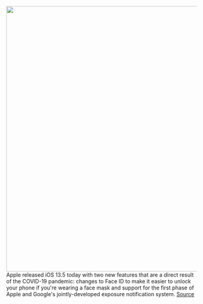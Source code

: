 <img src='https://cdn.vox-cdn.com/thumbor/hRj6URf5tE7pYcj4SX0Ji8YN-LY=/0x0:2040x1360/1200x800/filters:focal(848x591:1174x917)/cdn.vox-cdn.com/uploads/chorus_image/image/66821954/akrales_190918_3645_0166.0.jpg' width='700px' /><br/>
Apple released iOS 13.5 today with two new features that are a direct result of the COVID-19 pandemic: changes to Face ID to make it easier to unlock your phone if you're wearing a face mask and support for the first phase of Apple and Google's jointly-developed exposure notification system.
<a href='https://www.theverge.com/2020/5/20/21265019/apple-ios-13-5-out-now-unlock-iphone-face-mask-id-exposure-notification-covid-19'> Source <a/>